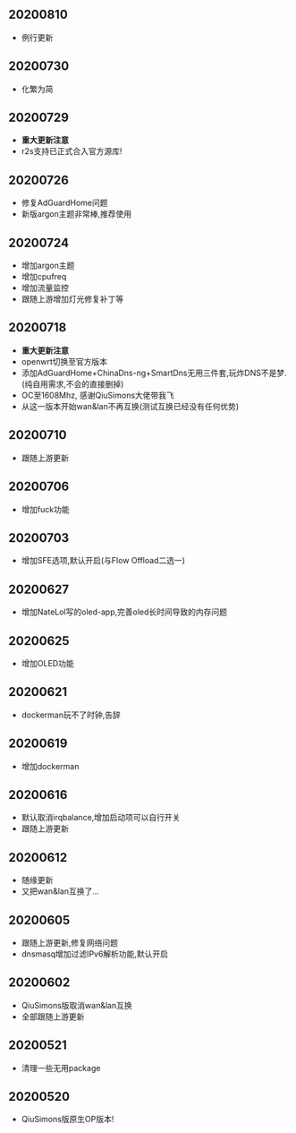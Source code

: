 ## 20200810
* 例行更新

## 20200730
* 化繁为简

## 20200729
* **重大更新注意**
* r2s支持已正式合入官方源库!

## 20200726
* 修复AdGuardHome问题
* 新版argon主题非常棒,推荐使用

## 20200724
* 增加argon主题
* 增加cpufreq
* 增加流量监控
* 跟随上游增加灯光修复补丁等

## 20200718
* **重大更新注意**
* openwrt切换至官方版本
* 添加AdGuardHome+ChinaDns-ng+SmartDns无用三件套,玩炸DNS不是梦.(纯自用需求,不会的直接删掉)
* OC至1608Mhz, 感谢QiuSimons大佬带我飞
* 从这一版本开始wan&lan不再互换(测试互换已经没有任何优势)

## 20200710
* 跟随上游更新

## 20200706
* 增加fuck功能

## 20200703
* 增加SFE选项,默认开启(与Flow Offload二选一)

## 20200627
* 增加NateLol写的oled-app,完善oled长时间导致的内存问题

## 20200625
* 增加OLED功能

## 20200621
* dockerman玩不了时钟,告辞

## 20200619
* 增加dockerman

## 20200616
* 默认取消irqbalance,增加启动项可以自行开关
* 跟随上游更新

## 20200612
* 随缘更新
* 又把wan&lan互换了...

## 20200605
* 跟随上游更新,修复网络问题
* dnsmasq增加过滤IPv6解析功能,默认开启

## 20200602
* QiuSimons版取消wan&lan互换
* 全部跟随上游更新

## 20200521
* 清理一些无用package

## 20200520
* QiuSimons版原生OP版本!
